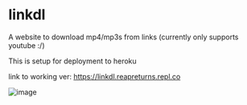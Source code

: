 # linkdl
A website to download mp4/mp3s from links (currently only supports youtube :/)

This is setup for deployment to heroku

link to working ver: https://linkdl.reapreturns.repl.co

![image](https://github.com/Rumodeus/linkdl/assets/91802844/0af3dc20-ae39-4bd2-941c-39561c919873)

